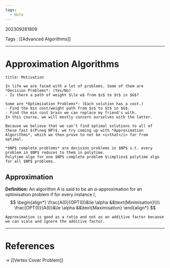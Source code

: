 ```yaml
---
tags:
  - Note
---
```

202309281809

Tags : [[Advanced Algorithms]]

---
# Approximation Algorithms

```ad-tip
title: Motivation

In life we are faced with a lot of problems. Some of them are *Decision Problems*: (Yes/No)
- Is there a path of weight $\le w$ from $s$ to $t$ in $G$?

Some are *Optimization Problems*: (Each solution has a cost.)
- Find the min cost/weight path from $s$ to $t$ in $G$.
- Find the min cost brain we can replace my friend's with.
In this course, we will mostly concern ourselves with the latter.

Because we believe that we can't find optimal solutions to all of these fast $(P\neq NP)$, we try coming up with *Approximation Algorithms*, which we then prove to not be <i>that</i> far from optimal.

```

```ad-note
*$NP$ complete problems* are decision problems in $NP$ s.t. every problem in $NP$ reduces to them in polytime.
Polytime algo for one $NP$ complete problem $\implies$ polytime algo for all $NP$ problems.
```
## Approximation
**Definition:** An algorithm $A$ is said to be an $\alpha$-approximation for an optimisation problem if for every instance $I$,
$$
\begin{align*}
\frac{A(I)}{OPT(I)}&\le \alpha &&\text{Minimisation}\\\\
\frac{OPT(I)}{A(I)}&\le \alpha &&\text{Maximisation}
\end{align*}
$$

```ad-note
Approximation is good as a ratio and not as an additive factor because we can scale and ignore the additive factor.
```

---
# References
-> [[Vertex Cover Problem]]